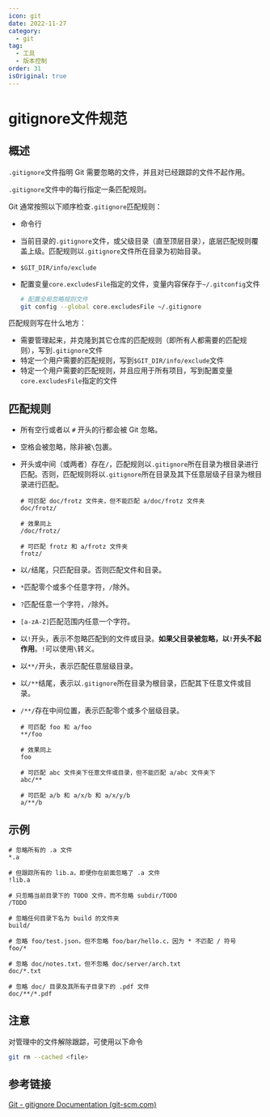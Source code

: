 ```yaml
---
icon: git
date: 2022-11-27
category:
  - git
tag:
  - 工具
  - 版本控制
order: 31
isOriginal: true
---
```


# gitignore文件规范

## 概述

`.gitignore`文件指明 Git 需要忽略的文件，并且对已经跟踪的文件不起作用。

`.gitignore`文件中的每行指定一条匹配规则。

Git 通常按照以下顺序检查`.gitignore`匹配规则：

- 命令行

- 当前目录的`.gitignore`文件，或父级目录（直至顶层目录），底层匹配规则覆盖上级。匹配规则以`.gitignore`文件所在目录为初始目录。

- `$GIT_DIR/info/exclude`

- 配置变量`core.excludesFile`指定的文件，变量内容保存于`~/.gitconfig`文件 

  ```sh
  # 配置全局忽略规则文件
  git config --global core.excludesFile ~/.gitignore
  ```

匹配规则写在什么地方：

- 需要管理起来，并克隆到其它仓库的匹配规则（即所有人都需要的匹配规则），写到`.gitignore`文件
- 特定一个用户需要的匹配规则，写到`$GIT_DIR/info/exclude`文件
- 特定一个用户需要的匹配规则，并且应用于所有项目，写到配置变量`core.excludesFile`指定的文件

## 匹配规则

- 所有空行或者以 `#` 开头的行都会被 Git 忽略。

- 空格会被忽略，除非被`\`包裹。

- 开头或中间（或两者）存在`/`，匹配规则以`.gitignore`所在目录为根目录进行匹配。否则，匹配规则将以`.gitignore`所在目录及其下任意层级子目录为根目录进行匹配。

  ```
  # 可匹配 doc/frotz 文件夹，但不能匹配 a/doc/frotz 文件夹
  doc/frotz/
  
  # 效果同上
  /doc/frotz/
  
  # 可匹配 frotz 和 a/frotz 文件夹
  frotz/
  ```

- 以`/`结尾，只匹配目录。否则匹配文件和目录。

- `*`匹配零个或多个任意字符，`/`除外。

- `?`匹配任意一个字符，`/`除外。

- `[a-zA-Z]`匹配范围内任意一个字符。

- 以`!`开头，表示不忽略匹配到的文件或目录。**如果父目录被忽略，以`!`开头不起作用**。`!`可以使用`\`转义。

- 以`**/`开头，表示匹配任意层级目录。

- 以`/**`结尾，表示以`.gitignore`所在目录为根目录，匹配其下任意文件或目录。

- `/**/`存在中间位置，表示匹配零个或多个层级目录。

  ```
  # 可匹配 foo 和 a/foo
  **/foo
  
  # 效果同上
  foo
  
  # 可匹配 abc 文件夹下任意文件或目录，但不能匹配 a/abc 文件夹下
  abc/**
  
  # 可匹配 a/b 和 a/x/b 和 a/x/y/b
  a/**/b
  ```

  

## 示例

```
# 忽略所有的 .a 文件
*.a

# 但跟踪所有的 lib.a，即便你在前面忽略了 .a 文件
!lib.a

# 只忽略当前目录下的 TODO 文件，而不忽略 subdir/TODO
/TODO

# 忽略任何目录下名为 build 的文件夹
build/

# 忽略 foo/test.json，但不忽略 foo/bar/hello.c，因为 * 不匹配 / 符号
foo/*

# 忽略 doc/notes.txt，但不忽略 doc/server/arch.txt
doc/*.txt

# 忽略 doc/ 目录及其所有子目录下的 .pdf 文件
doc/**/*.pdf
```

## 注意

对管理中的文件解除跟踪，可使用以下命令

```sh
git rm --cached <file>
```

## 参考链接

[Git - gitignore Documentation (git-scm.com)](https://git-scm.com/docs/gitignore)

